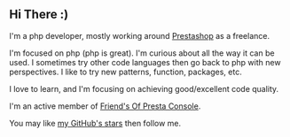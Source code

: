 ## Hi There :) 

I'm a php developer, mostly working around [Prestashop](https://github.com/prestashop) as a freelance.

I'm focused on php (php is great).
I'm curious about all the way it can be used.
I sometimes try other code languages then go back to php with new perspectives.
I like to try new patterns, function, packages, etc.

I love to learn, and I'm focusing on achieving good/excellent code quality.

I'm an active member of [Friend's Of Presta Console](https://github.com/friends-of-presta/fop_console/).

You may like [my GitHub's stars](https://github.com/SebSept?tab=stars) then follow me.
